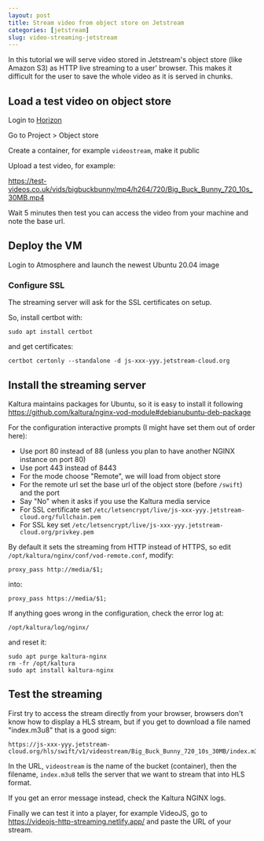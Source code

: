 ```yaml
---
layout: post
title: Stream video from object store on Jetstream
categories: [jetstream]
slug: video-streaming-jetstream
---
```


In this tutorial we will serve video stored in Jetstream's object store (like Amazon S3)
as HTTP live streaming to a user' browser. This makes it difficult for the user to save
the whole video as it is served in chunks.

## Load a test video on object store

Login to [Horizon](https://iujetstream.atlassian.net/wiki/spaces/JWT/pages/44826638/Using+the+OpenStack+Horizon+GUI+Interface)

Go to Project > Object store

Create a container, for example `videostream`, make it public

Upload a test video, for example:

<https://test-videos.co.uk/vids/bigbuckbunny/mp4/h264/720/Big_Buck_Bunny_720_10s_30MB.mp4>

Wait 5 minutes then test you can access the video from your machine and note the base url.

## Deploy the VM

Login to Atmosphere and launch the newest Ubuntu 20.04 image

### Configure SSL

The streaming server will ask for the SSL certificates on setup.

So, install certbot with:

    sudo apt install certbot

and get certificates:

    certbot certonly --standalone -d js-xxx-yyy.jetstream-cloud.org

## Install the streaming server

Kaltura maintains packages for Ubuntu, so it is easy to install it following <https://github.com/kaltura/nginx-vod-module#debianubuntu-deb-package>

For the configuration interactive prompts (I might have set them out of order here):

* Use port 80 instead of 88 (unless you plan to have another NGINX instance on port 80)
* Use port 443 instead of 8443
* For the mode choose "Remote", we will load from object store
* For the remote url set the base url of the object store (before `/swift`) and the port
* Say "No" when it asks if you use the Kaltura media service
* For SSL certificate set `/etc/letsencrypt/live/js-xxx-yyy.jetstream-cloud.org/fullchain.pem`
* For SSL key set `/etc/letsencrypt/live/js-xxx-yyy.jetstream-cloud.org/privkey.pem`

By default it sets the streaming from HTTP instead of HTTPS,
so edit `/opt/kaltura/nginx/conf/vod-remote.conf`,
modify:

    proxy_pass http://media/$1;

into:

    proxy_pass https://media/$1;

If anything goes wrong in the configuration, check the error log at:

    /opt/kaltura/log/nginx/

and reset it:

    sudo apt purge kaltura-nginx
    rm -fr /opt/kaltura
    sudo apt install kaltura-nginx

## Test the streaming

First try to access the stream directly from your browser,
browsers don't know how to display a HLS stream, but if you get to download a file named "index.m3u8" that is
a good sign:

    https://js-xxx-yyy.jetstream-cloud.org/hls/swift/v1/videostream/Big_Buck_Bunny_720_10s_30MB/index.m3u8

In the URL, `videostream` is the name of the bucket (container), then the filename, `index.m3u8` tells the server
that we want to stream that into HLS format.

If you get an error message instead, check the Kaltura NGINX logs.

Finally we can test it into a player, for example VideoJS, go to <https://videojs-http-streaming.netlify.app/>
and paste the URL of your stream.
